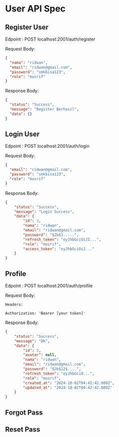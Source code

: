 # User API Spec

## Register User
Edpoint : POST localhost:2001/auth/register

Request Body:

```json
{
  "nama": "ridwan",
  "email": "ridwan@gmail.com",
  "password": "smkbisa123",
  "role": "musrif"
}
```

Response Body:

```json
{
  "status": "Success",
  "message": "Register Berhasil",
  "data": {}
}
```

## Login User
Edpoint : POST localhost:2001/auth/login

Request Body:

```json
{
  "email": "ridwan@gmail.com",
  "password": "smkbisa123",
  "role": "musrif"
}
```

Response Body:

```json
{
    "status": "Success",
    "message": "Login Success",
    "data": {
        "id": 3,
        "nama": "ridwan",
        "email": "ridwan@gmail.com",
        "password": "$2b$1.....",
        "refresh_token": "eyJhbGciOiJI...",
        "role": "musrif",
        "access_token": "eyJhbGciOiJ..."
    }
}
```

## Profile
Edpoint : POST localhost:2001/auth/profile

Request Body:

```
Headers:

Authorization: 'Bearer [your token]'
```

Response Body:

```json
{
    "status": "Success",
    "message": "OK",
    "data": {
        "id": 3,
        "avatar": null,
        "nama": "ridwan",
        "email": "ridwan@gmail.com",
        "password": "$2b$12$....",
        "refresh_token": "eyJhbGciO...",
        "role": "musrif",
        "created_at": "2024-10-02T04:42:42.000Z",
        "updated_at": "2024-10-02T04:42:42.000Z"
    }
}
```

## Forgot Pass

## Reset Pass
